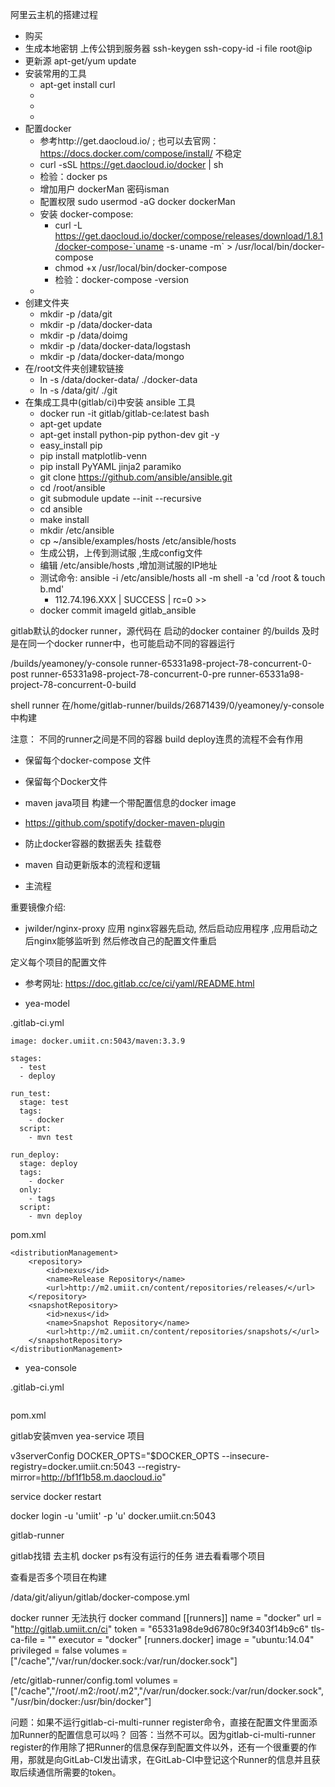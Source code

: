 阿里云主机的搭建过程

- 购买
- 生成本地密钥  上传公钥到服务器  ssh-keygen  ssh-copy-id -i file root@ip
- 更新源 apt-get/yum update 
- 安装常用的工具
	- apt-get install curl 
	-
	-
	-
- 配置docker
	- 参考http://get.daocloud.io/  ;  也可以去官网：https://docs.docker.com/compose/install/  不稳定
	- curl -sSL https://get.daocloud.io/docker | sh
	- 检验：docker ps
	- 增加用户 dockerMan 密码isman
	- 配置权限 sudo usermod -aG docker dockerMan
	- 安装 docker-compose: 
		- curl -L https://get.daocloud.io/docker/compose/releases/download/1.8.1/docker-compose-`uname -s`-`uname -m` > /usr/local/bin/docker-compose
		- chmod +x /usr/local/bin/docker-compose
		- 检验：docker-compose -version
	-
- 创建文件夹 
	- mkdir -p /data/git 
	- mkdir -p /data/docker-data
	- mkdir -p /data/doimg
	- mkdir -p /data/docker-data/logstash
	- mkdir -p /data/docker-data/mongo
- 在/root文件夹创建软链接
	- ln -s /data/docker-data/   ./docker-data
	- ln -s /data/git/ ./git
- 在集成工具中(gitlab/ci)中安装 ansible 工具
	- docker run -it gitlab/gitlab-ce:latest bash
	- apt-get update 
	- apt-get install python-pip python-dev git -y
	- easy_install pip
	- pip install matplotlib-venn
	- pip install PyYAML jinja2 paramiko
	- git clone https://github.com/ansible/ansible.git
	- cd /root/ansible
	- git submodule update --init --recursive
	- cd ansible
	- make install
	- mkdir /etc/ansible
	- cp ~/ansible/examples/hosts /etc/ansible/hosts
	- 生成公钥，上传到测试服 ,生成config文件
	- 编辑 /etc/ansible/hosts ,增加测试服的IP地址
	- 测试命令:  ansible -i /etc/ansible/hosts all -m shell -a 'cd /root &  touch b.md'
		- 112.74.196.XXX | SUCCESS | rc=0 >>
	- docker commit imageId gitlab_ansible 


gitlab默认的docker runner，源代码在   启动的docker container 的/builds
及时是在同一个docker runner中，也可能启动不同的容器运行

/builds/yeamoney/y-console
runner-65331a98-project-78-concurrent-0-post runner-65331a98-project-78-concurrent-0-pre runner-65331a98-project-78-concurrent-0-build


shell runner 
在/home/gitlab-runner/builds/26871439/0/yeamoney/y-console 中构建


注意：
不同的runner之间是不同的容器  build deploy连贯的流程不会有作用


- 保留每个docker-compose 文件
- 保留每个Docker文件
- maven java项目  构建一个带配置信息的docker image  
- https://github.com/spotify/docker-maven-plugin
- 防止docker容器的数据丢失  挂载卷
- maven 自动更新版本的流程和逻辑

- 主流程

重要镜像介绍:
- jwilder/nginx-proxy
应用 nginx容器先启动,  然后启动应用程序 ,应用启动之后nginx能够监听到 然后修改自己的配置文件重启


定义每个项目的配置文件 
- 参考网址: https://doc.gitlab.cc/ce/ci/yaml/README.html

- yea-model

.gitlab-ci.yml
```
image: docker.umiit.cn:5043/maven:3.3.9

stages:
  - test
  - deploy

run_test:
  stage: test
  tags:
    - docker
  script:
    - mvn test

run_deploy:
  stage: deploy
  tags:
    - docker
  only:
    - tags
  script:
    - mvn deploy
```

pom.xml
```
<distributionManagement>
	<repository>
		<id>nexus</id>
		<name>Release Repository</name>
		<url>http://m2.umiit.cn/content/repositories/releases/</url>
	</repository>
	<snapshotRepository>
		<id>nexus</id>
		<name>Snapshot Repository</name>
		<url>http://m2.umiit.cn/content/repositories/snapshots/</url>
	</snapshotRepository>
</distributionManagement>
```

- yea-console

.gitlab-ci.yml
```

```

pom.xml




gitlab安装mven   yea-service 项目



v3serverConfig
DOCKER_OPTS="$DOCKER_OPTS --insecure-registry=docker.umiit.cn:5043 --registry-mirror=http://bf1f1b58.m.daocloud.io"

service docker restart 

docker login -u 'umiit' -p 'u'   docker.umiit.cn:5043

gitlab-runner


gitlab找错
去主机
docker ps有没有运行的任务
进去看看哪个项目

查看是否多个项目在构建


/data/git/aliyun/gitlab/docker-compose.yml






docker runner 无法执行 docker command
[[runners]]
  name = "docker"
  url = "http://gitlab.umiit.cn/ci"
  token = "65331a98de9d6780c9f3403f14b9c6"
  tls-ca-file = ""
  executor = "docker"
  [runners.docker]
    image = "ubuntu:14.04"
    privileged = false
    volumes = ["/cache","/var/run/docker.sock:/var/run/docker.sock"]



/etc/gitlab-runner/config.toml
volumes = ["/cache","/root/.m2:/root/.m2","/var/run/docker.sock:/var/run/docker.sock","/usr/bin/docker:/usr/bin/docker"]



问题：如果不运行gitlab-ci-multi-runner register命令，直接在配置文件里面添加Runner的配置信息可以吗？
回答：当然不可以。因为gitlab-ci-multi-runner register的作用除了把Runner的信息保存到配置文件以外，还有一个很重要的作用，那就是向GitLab-CI发出请求，在GitLab-CI中登记这个Runner的信息并且获取后续通信所需要的token。






